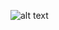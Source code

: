   ![alt text](https://github.com/samedsay/LeetCode/blob/master/Arrays-101/Find%20Numbers%20with%20Even%20Number%20of%20Digits/Even.png "Painting Modul")
